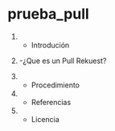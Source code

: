 # prueba_pull

1. - Introdución

2. -¿Que es un Pull Rekuest?

3. - Procedimiento

4. - Referencias

5. - Licencia
